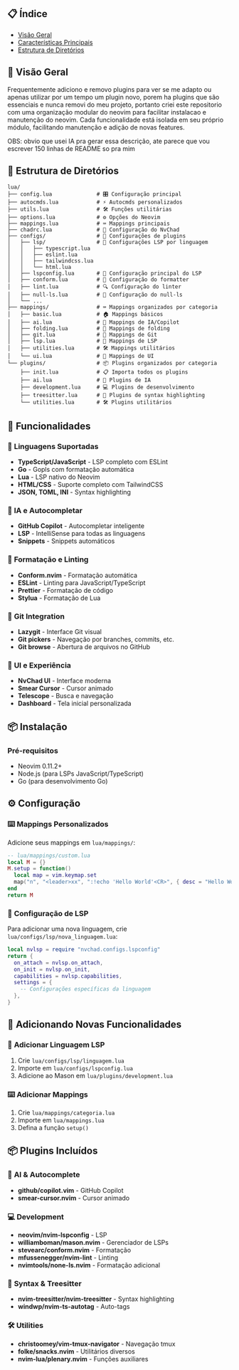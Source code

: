 ## 📋 Índice
- [Visão Geral](#-visão-geral)
- [Características Principais](#-características-principais)
- [Estrutura de Diretórios](#-estrutura-de-diretórios)

## 🎯 Visão Geral
Frequentemente adiciono e removo plugins para ver se me adapto ou apenas utilizar por um tempo um plugin novo, porem ha plugins que são essenciais e nunca removi do meu projeto, portanto criei este repositorio com uma organização modular do neovim para facilitar instalacao e manutenção do neovim. Cada funcionalidade está isolada em seu próprio módulo, facilitando manutenção e adição de novas features.

OBS: obvio que usei IA pra gerar essa descrição, ate parece que vou escrever 150 linhas de README so pra mim

## 📁 Estrutura de Diretórios
```
lua/
├── config.lua              # 🎛️ Configuração principal
├── autocmds.lua            # ⚡ Autocmds personalizados
├── utils.lua               # 🛠️ Funções utilitárias
├── options.lua             # ⚙️ Opções do Neovim
├── mappings.lua            # ⌨️ Mappings principais
├── chadrc.lua              # 🎨 Configuração do NvChad
├── configs/                # 🔧 Configurações de plugins
│   ├── lsp/                # 📝 Configurações LSP por linguagem
│   │   ├── typescript.lua
│   │   ├── eslint.lua
│   │   ├── tailwindcss.lua
│   │   └── html.lua
│   ├── lspconfig.lua       # 🧠 Configuração principal do LSP
│   ├── conform.lua         # 🎨 Configuração do formatter
│   ├── lint.lua            # 🔍 Configuração do linter
│   ├── null-ls.lua         # 🔄 Configuração do null-ls
│   └── ...
├── mappings/               # ⌨️ Mappings organizados por categoria
│   ├── basic.lua           # 🏠 Mappings básicos
│   ├── ai.lua              # 🤖 Mappings de IA/Copilot
│   ├── folding.lua         # 📁 Mappings de folding
│   ├── git.lua             # 🌿 Mappings de Git
│   ├── lsp.lua             # 🧠 Mappings de LSP
│   ├── utilities.lua       # 🛠️ Mappings utilitários
│   └── ui.lua              # 🎨 Mappings de UI
└── plugins/                # 📦 Plugins organizados por categoria
    ├── init.lua            # 📋 Importa todos os plugins
    ├── ai.lua              # 🤖 Plugins de IA
    ├── development.lua     # 💻 Plugins de desenvolvimento
    ├── treesitter.lua      # 🌳 Plugins de syntax highlighting
    └── utilities.lua       # 🛠️ Plugins utilitários
```

## 🚀 Funcionalidades
### 🧠 **Linguagens Suportadas**
- **TypeScript/JavaScript** - LSP completo com ESLint
- **Go** - Gopls com formatação automática
- **Lua** - LSP nativo do Neovim
- **HTML/CSS** - Suporte completo com TailwindCSS
- **JSON, TOML, INI** - Syntax highlighting

### 🤖 **IA e Autocompletar**
- **GitHub Copilot** - Autocompletar inteligente
- **LSP** - IntelliSense para todas as linguagens
- **Snippets** - Snippets automáticos

### 🎨 **Formatação e Linting**
- **Conform.nvim** - Formatação automática
- **ESLint** - Linting para JavaScript/TypeScript
- **Prettier** - Formatação de código
- **Stylua** - Formatação de Lua

### 🌿 **Git Integration**
- **Lazygit** - Interface Git visual
- **Git pickers** - Navegação por branches, commits, etc.
- **Git browse** - Abertura de arquivos no GitHub

### 🎨 **UI e Experiência**
- **NvChad UI** - Interface moderna
- **Smear Cursor** - Cursor animado
- **Telescope** - Busca e navegação
- **Dashboard** - Tela inicial personalizada

## 📦 Instalação
### Pré-requisitos
- Neovim 0.11.2+
- Node.js (para LSPs JavaScript/TypeScript)
- Go (para desenvolvimento Go)

## ⚙️ Configuração

### ⌨️ **Mappings Personalizados**
Adicione seus mappings em `lua/mappings/`:
```lua
-- lua/mappings/custom.lua
local M = {}
M.setup = function()
  local map = vim.keymap.set
  map("n", "<leader>xx", ":!echo 'Hello World'<CR>", { desc = "Hello World" })
end
return M
```

### 🔧 **Configuração de LSP**
Para adicionar uma nova linguagem, crie `lua/configs/lsp/nova_linguagem.lua`:
```lua
local nvlsp = require "nvchad.configs.lspconfig"
return {
  on_attach = nvlsp.on_attach,
  on_init = nvlsp.on_init,
  capabilities = nvlsp.capabilities,
  settings = {
    -- Configurações específicas da linguagem
  },
}
```

## 🔧 Adicionando Novas Funcionalidades

### 🧠 **Adicionar Linguagem LSP**
1. Crie `lua/configs/lsp/linguagem.lua`
2. Importe em `lua/configs/lspconfig.lua`
3. Adicione ao Mason em `lua/plugins/development.lua`

### ⌨️ **Adicionar Mappings**
1. Crie `lua/mappings/categoria.lua`
2. Importe em `lua/mappings.lua`
3. Defina a função `setup()`

## 📦 Plugins Incluídos

### 🤖 **AI & Autocomplete**
- **github/copilot.vim** - GitHub Copilot
- **smear-cursor.nvim** - Cursor animado

### 💻 **Development**
- **neovim/nvim-lspconfig** - LSP
- **williamboman/mason.nvim** - Gerenciador de LSPs
- **stevearc/conform.nvim** - Formatação
- **mfussenegger/nvim-lint** - Linting
- **nvimtools/none-ls.nvim** - Formatação adicional

### 🌳 **Syntax & Treesitter**
- **nvim-treesitter/nvim-treesitter** - Syntax highlighting
- **windwp/nvim-ts-autotag** - Auto-tags

### 🛠️ **Utilities**
- **christoomey/vim-tmux-navigator** - Navegação tmux
- **folke/snacks.nvim** - Utilitários diversos
- **nvim-lua/plenary.nvim** - Funções auxiliares